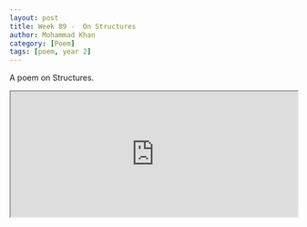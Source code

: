 ```yaml
---
layout: post
title: Week 89 -  On Structures
author: Mohammad Khan
category: [Poem]
tags: [poem, year 2]
---
```

A poem on Structures.

<iframe src="https://drive.google.com/file/d/1YindTa_d36BCPbH2RZi2NxVG60RbkRVS/preview" width="100%" height="220px" allow="autoplay"></iframe>





